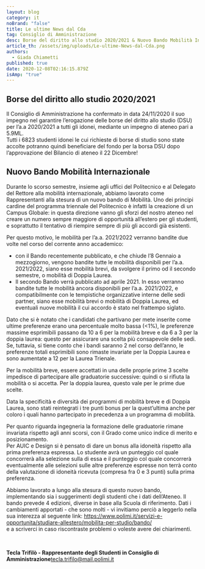 ```yaml
---
layout: blog
category: it
noBrand: "false"
title: Le ultime News dal Cda
tag: Consiglio di Amministrazione
desc: Borse del diritto allo studio 2020/2021 & Nuovo Bando Mobilità Internazionale
article_th: /assets/img/uploads/Le-ultime-News-dal-Cda.png
authors:
  - Giada Chiametti
published: true
date: 2020-12-08T02:16:15.879Z
isAmp: "true"
---
```

## Borse del diritto allo studio 2020/2021

Il Consiglio di Amministrazione ha confermato in data 24/11/2020 il suo impegno nel garantire l’erogazione delle borse del diritto allo studio (DSU) per l’a.a 2020/2021 a tutti gli idonei, mediante un impegno di ateneo pari a 5.9ML.\
Tutti i 6823 studenti idonei le cui richieste di borse di studio sono state accolte potranno quindi beneficiare del fondo per la borsa DSU dopo l’approvazione del Bilancio di ateneo il 22 Dicembre!

## Nuovo Bando Mobilità Internazionale

Durante lo scorso semestre, insieme agli uffici del Politecnico e al Delegato del Rettore alla mobilità internazionale, abbiamo lavorato come Rappresentanti alla stesura di un nuovo bando di Mobilità. Uno dei principi cardine del programma triennale del Politecnico è infatti la creazione di un Campus Globale: in questa direzione vanno gli sforzi del nostro ateneo nel creare un numero sempre maggiore di opportunità all’estero per gli studenti, e soprattutto il tentativo di riempire sempre di più gli accordi già esistenti.

Per questo motivo, le mobilità per l’a.a. 2021/2022 verranno bandite due volte nel corso del corrente anno accademico:

* con il Bando recentemente pubblicato, e che chiude l’8 Gennaio a mezzogiorno, vengono bandite tutte le mobilità disponibili per l’a.a. 2021/2022, siano esse mobilità brevi, da svolgere il primo od il secondo semestre, o mobilità di Doppia Laurea.
* Il secondo Bando verrà pubblicato ad aprile 2021. In esso verranno bandite tutte le mobilità ancora disponibili per l’a.a. 2021/2022, e compatibilmente con le tempistiche organizzative interne delle sedi partner, siano esse mobilità brevi o mobilità di Doppia Laurea, ed eventuali nuove mobilità il cui accordo è stato nel frattempo siglato.

Dato che si è notato che i candidati che partivano per mete inserite come ultime preferenze erano una percentuale molto bassa (<1%), le preferenze massime esprimibili passano da 10 a 6 per la mobilità breve e da 6 a 3 per la doppia laurea: questo per assicurare una scelta più consapevole delle sedi. Se, tuttavia, si tiene conto che i bandi saranno 2 nel corso dell’anno, le preferenze totali esprimibili sono rimaste invariate per la Doppia Laurea e sono aumentate a 12 per la Laurea Trienale.

Per la mobilità breve, essere accettati in una delle proprie prime 3 scelte impedisce di partecipare alle graduatorie successive: quindi o si rifiuta la mobilità o si accetta. Per la doppia laurea, questo vale per le prime due scelte.

Data la specificità e diversità dei programmi di mobilità breve e di Doppia Laurea, sono stati reintegrati i tre punti bonus per la quest’ultima anche per coloro i quali hanno partecipato in precedenza a un programma di mobilità.

Per quanto riguarda ingegneria la formazione delle graduatorie rimane invariata rispetto agli anni scorsi, con il Grado come unico indice di merito e posizionamento.\
Per AUIC e Design si è pensato di dare un bonus alla idoneità rispetto alla prima preferenza espressa. Lo studente avrà un punteggio col quale concorrerà alla selezione sulla di essa e il punteggio col quale concorrerà eventualmente alle selezioni sulle altre preferenze espresse non terrà conto della valutazione di idoneità ricevuta (compresa fra 0 e 3 punti) sulla prima preferenza.

Abbiamo lavorato a lungo alla stesura di questo nuovo bando, implementando sia i suggerimenti degli studenti che i dati dell’Ateneo. Il bando prevede 4 edizioni, diverse in base alla Scuola di riferimento. Dati i cambiamenti apportati - che sono molti - vi invitiamo perciò a leggerlo nella sua interezza al seguente link: <https://www.polimi.it/servizi-e-opportunita/studiare-allestero/mobilita-per-studio/bando/>\
e a scriverci in caso riscontraste problemi o voleste avere dei chiarimenti.

 

**Tecla Trifilò - Rappresentante degli Studenti in Consiglio di Amministrazione**[tecla.trifilo@mail.polimi.it](tecla.trifilo@mail.polimi.it)